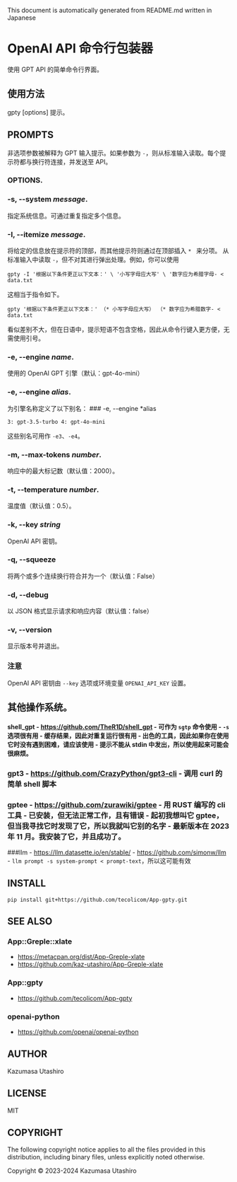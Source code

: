 This document is automatically generated from README.md written in Japanese

# OpenAI API 命令行包装器

使用 GPT API 的简单命令行界面。

## 使用方法

gpty [options] 提示。

## PROMPTS

非选项参数被解释为 GPT 输入提示。如果参数为 `-`，则从标准输入读取。每个提示符都与换行符连接，并发送至 API。

### OPTIONS.

### -s, --system *message*.

指定系统信息。可通过重复指定多个信息。

### -I, --itemize *message*.

将给定的信息放在提示符的顶部，而其他提示符则通过在顶部插入 `* ` 来分项。 从标准输入中读取 `-`，但不对其进行弹出处理。例如，你可以使用

    gpty -I '根据以下条件更正以下文本：' \ '小写字母应大写' \ '数字应为希腊字母- < data.txt

这相当于指令如下。

    gpty '根据以下条件更正以下文本：' （* 小写字母应大写） （* 数字应为希腊数字- < data.txt

看似差别不大，但在日语中，提示短语不包含空格，因此从命令行键入更方便，无需使用引号。

### -e, --engine *name*.

使用的 OpenAI GPT 引擎（默认：gpt-4o-mini）

### -e, --engine *alias*.

为引擎名称定义了以下别名： ### -e, --engine *alias

    3: gpt-3.5-turbo 4: gpt-4o-mini

这些别名可用作 `-e3`、`-e4`。

### -m, --max-tokens *number*.

响应中的最大标记数（默认值：2000）。

### -t, --temperature *number*.

温度值（默认值：0.5）。

### -k, --key *string*

OpenAI API 密钥。

### -q, --squeeze

将两个或多个连续换行符合并为一个（默认值：False）

### -d, --debug

以 JSON 格式显示请求和响应内容（默认值：false）

### -v, --version

显示版本号并退出。

### 注意

OpenAI API 密钥由 `--key` 选项或环境变量 `OPENAI_API_KEY` 设置。

## 其他操作系统。

#### shell_gpt - https://github.com/TheR1D/shell_gpt - 可作为 `sgtp` 命令使用 - `-s` 选项很有用 - 缓存结果，因此对重复运行很有用 - 出色的工具，因此如果你在使用它时没有遇到困难，请应该使用 - 提示不能从 stdin 中发出，所以使用起来可能会很麻烦。

### gpt3 - https://github.com/CrazyPython/gpt3-cli - 调用 curl 的简单 shell 脚本

### gptee - https://github.com/zurawiki/gptee - 用 RUST 编写的 cli 工具 - 已安装，但无法正常工作，且有错误 - 起初我想叫它 gptee，但当我寻找它时发现了它，所以我就叫它别的名字 - 最新版本在 2023 年 11 月。我安装了它，并且成功了。

###llm - https://llm.datasette.io/en/stable/ - https://github.com/simonw/llm - `llm prompt -s system-prompt < prompt-text`，所以这可能有效

## INSTALL

```
pip install git+https://github.com/tecolicom/App-gpty.git
```

## SEE ALSO

### App::Greple::xlate
  - https://metacpan.org/dist/App-Greple-xlate
  - https://github.com/kaz-utashiro/App-Greple-xlate

### App::gpty
  - https://github.com/tecolicom/App-gpty

### openai-python
  - https://github.com/openai/openai-python

## AUTHOR

Kazumasa Utashiro

## LICENSE

MIT

## COPYRIGHT

The following copyright notice applies to all the files provided in
this distribution, including binary files, unless explicitly noted
otherwise.

Copyright © 2023-2024 Kazumasa Utashiro
